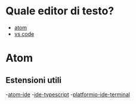 # Quale editor di testo?

- [atom]()
- [vs code]()

# Atom

## Estensioni utili

-[atom-ide](https://ide.atom.io/)
-[ide-typescript](https://github.com/atom/ide-typescript/)
-[platformio-ide-terminal](https://atom.io/packages/platformio-ide-terminal)
